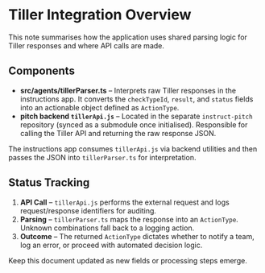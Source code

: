 # Tiller Integration Overview

This note summarises how the application uses shared parsing logic for Tiller responses and where API calls are made.

## Components
- **src/agents/tillerParser.ts** – Interprets raw Tiller responses in the instructions app. It converts the `checkTypeId`, `result`, and `status` fields into an actionable object defined as `ActionType`.
- **pitch backend `tillerApi.js`** – Located in the separate `instruct-pitch` repository (synced as a submodule once initialised). Responsible for calling the Tiller API and returning the raw response JSON.

The instructions app consumes `tillerApi.js` via backend utilities and then passes the JSON into `tillerParser.ts` for interpretation.

## Status Tracking
1. **API Call** – `tillerApi.js` performs the external request and logs request/response identifiers for auditing.
2. **Parsing** – `tillerParser.ts` maps the response into an `ActionType`. Unknown combinations fall back to a logging action.
3. **Outcome** – The returned `ActionType` dictates whether to notify a team, log an error, or proceed with automated decision logic.

Keep this document updated as new fields or processing steps emerge.
